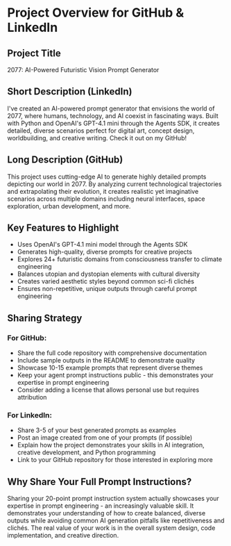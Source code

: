 # Project Overview for GitHub & LinkedIn

## Project Title
2077: AI-Powered Futuristic Vision Prompt Generator

## Short Description (LinkedIn)
I've created an AI-powered prompt generator that envisions the world of 2077, where humans, technology, and AI coexist in fascinating ways. Built with Python and OpenAI's GPT-4.1 mini through the Agents SDK, it creates detailed, diverse scenarios perfect for digital art, concept design, worldbuilding, and creative writing. Check it out on my GitHub!

## Long Description (GitHub)
This project uses cutting-edge AI to generate highly detailed prompts depicting our world in 2077. By analyzing current technological trajectories and extrapolating their evolution, it creates realistic yet imaginative scenarios across multiple domains including neural interfaces, space exploration, urban development, and more.

## Key Features to Highlight
- Uses OpenAI's GPT-4.1 mini model through the Agents SDK
- Generates high-quality, diverse prompts for creative projects
- Explores 24+ futuristic domains from consciousness transfer to climate engineering
- Balances utopian and dystopian elements with cultural diversity
- Creates varied aesthetic styles beyond common sci-fi clichés
- Ensures non-repetitive, unique outputs through careful prompt engineering

## Sharing Strategy

### For GitHub:
- Share the full code repository with comprehensive documentation
- Include sample outputs in the README to demonstrate quality
- Showcase 10-15 example prompts that represent diverse themes
- Keep your agent prompt instructions public - this demonstrates your expertise in prompt engineering
- Consider adding a license that allows personal use but requires attribution

### For LinkedIn:
- Share 3-5 of your best generated prompts as examples
- Post an image created from one of your prompts (if possible)
- Explain how the project demonstrates your skills in AI integration, creative development, and Python programming
- Link to your GitHub repository for those interested in exploring more

## Why Share Your Full Prompt Instructions?
Sharing your 20-point prompt instruction system actually showcases your expertise in prompt engineering - an increasingly valuable skill. It demonstrates your understanding of how to create balanced, diverse outputs while avoiding common AI generation pitfalls like repetitiveness and clichés. The real value of your work is in the overall system design, code implementation, and creative direction.
